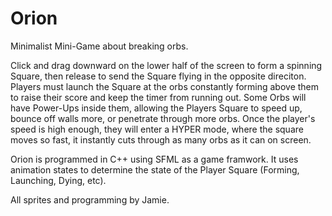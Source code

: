 # Orion
Minimalist Mini-Game about breaking orbs.

Click and drag downward on the lower half of the screen to form a spinning Square, then release to send the Square flying in the opposite direciton. Players must launch the Square at the orbs constantly forming above them to raise their score and keep the timer from running out. Some Orbs will have Power-Ups inside them, allowing the Players Square to speed up, bounce off walls more, or penetrate through more orbs. Once the player's speed is high enough, they will enter a HYPER mode, where the square moves so fast, it instantly cuts through as many orbs as it can on screen. 

Orion is programmed in C++ using SFML as a game framwork. It uses animation states to determine the state of the Player Square (Forming, Launching, Dying, etc).

All sprites and programming by Jamie.
